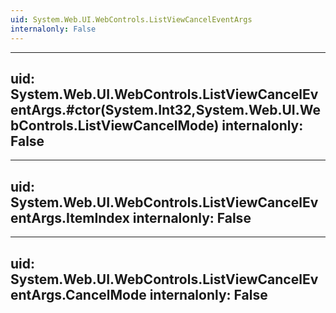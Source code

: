 ```yaml
---
uid: System.Web.UI.WebControls.ListViewCancelEventArgs
internalonly: False
---
```


---
uid: System.Web.UI.WebControls.ListViewCancelEventArgs.#ctor(System.Int32,System.Web.UI.WebControls.ListViewCancelMode)
internalonly: False
---

---
uid: System.Web.UI.WebControls.ListViewCancelEventArgs.ItemIndex
internalonly: False
---

---
uid: System.Web.UI.WebControls.ListViewCancelEventArgs.CancelMode
internalonly: False
---
